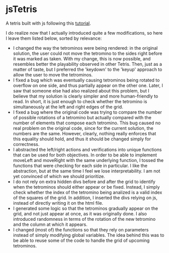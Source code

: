 # jsTetris

A tetris built with js following this [tutorial](https://youtu.be/rAUn1Lom6dw).

I do realize now that I actually introduced quite a few modifications, so here I leave them listed below, sorted by relevance:

- I changed the way the tetrominos were being rendered: in the original solution, the user could not move the tetromino to the sides right before it was marked as taken. With my change, this is now possible, and resembles better the playability observed in other Tetris. Then, just as a matter of taste, but I preferred the 'keydown' to the 'keyup' approach to allow the user to move the tetrominos.
- I fixed a bug which was eventually causing tetrominos being rotated to overflow on one side, and thus partially appear on the other one. Later, I saw that someone else had also realized about this problem, but I believe that my solution is clearly simpler and more human-friendly to read. In short, it is just enough to check whether the tetromino is simultaneously at the left and right edges of the grid.
- I fixed a bug where the original code was trying to compare the number of possible rotations of a tetromino but actually compared with the number of elements that compose each tetromino. This bug caused no real problem on the original code, since for the current solution, the numbers are the same. However, clearly, nothing really enforces that this equality should hold, and thus it should be changed simply for correctness.
- I abstracted the left/right actions and verifications into unique functions that can be used for both objectives. In order to be able to implement moveLeft and moveRight with the same underlying function, I tossed the functions that were checking for each side in particular. I like the abstraction, but at the same time I feel we lose interpretability. I am not yet convinced of which we should prioritize.
- I do not rely on extra hidden divs before and after the grid to identify when the tetrominos should either appear or be fixed. Instead, I simply check whether the index of the tetromino being analized is a valid index of the squares of the grid. In addition, I inserted the divs relying on js, instead of directly writing it on the html file.
- I generated some logic so that the tetrominos gradually appear on the grid, and not just appear at once, as it was originally done. I also introduced randomness in terms of the rotation of the new tetromino and the column at which it appears.
- I changed (most of) the functions so that they rely on parameters instead of simply modifying global variables. The idea behind this was to be able to reuse some of the code to handle the grid of upcoming tetrominos.
